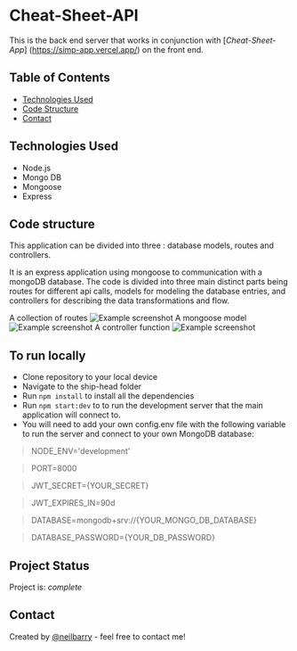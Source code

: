 # Cheat-Sheet-API

This is the back end server that works in conjunction with [_Cheat-Sheet-App_] (https://simp-app.vercel.app/) on the front end.

## Table of Contents

- [Technologies Used](#technologies-used)
- [Code Structure](#code-structure)
- [Contact](#contact)

## Technologies Used

- Node.js
- Mongo DB
- Mongoose
- Express

## Code structure

This application can be divided into three : database models, routes and controllers.

It is an express application using mongoose to communication with a mongoDB database. The code is divided into three main distinct parts being routes for different api calls, models for modeling the database entries, and controllers for describing the data transformations and flow.

A collection of routes
![Example screenshot](https://i.imgur.com/rr1usYn.png)
A mongoose model
![Example screenshot](https://i.imgur.com/3HAvOIy.png)
A controller function
![Example screenshot](https://i.imgur.com/PcGG9gK.png)

## To run locally

- Clone repository to your local device
- Navigate to the ship-head folder
- Run `npm install` to install all the dependencies
- Run `npm start:dev` to to run the development server that the main application will connect to.
- You will need to add your own config.env file with the following variable to run the server and connect to your own MongoDB database:

> NODE_ENV='development'

> PORT=8000

> JWT_SECRET={YOUR_SECRET}

> JWT_EXPIRES_IN=90d

> DATABASE=mongodb+srv://{YOUR_MONGO_DB_DATABASE}

> DATABASE_PASSWORD={YOUR_DB_PASSWORD}

## Project Status

Project is: _complete_

## Contact

Created by [@neilbarry](https://www.neilbarry.com/) - feel free to contact me!
